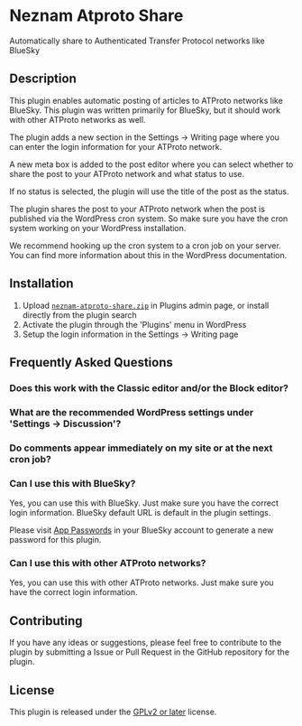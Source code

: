# Neznam Atproto Share

Automatically share to Authenticated Transfer Protocol networks like BlueSky

## Description

This plugin enables automatic posting of articles to ATProto networks like BlueSky. This plugin was written primarily for BlueSky, but it should work with other ATProto networks as well.

The plugin adds a new section in the Settings -> Writing page where you can enter the login information for your ATProto network.

A new meta box is added to the post editor where you can select whether to share the post to your ATProto network and what status to use.

If no status is selected, the plugin will use the title of the post as the status.

The plugin shares the post to your ATProto network when the post is published via the WordPress cron system. So make sure you have the cron system working on your WordPress installation.

We recommend hooking up the cron system to a cron job on your server. You can find more information about this in the WordPress documentation.

## Installation

1. Upload [`neznam-atproto-share.zip`](https://github.com/ne-znam/neznam-atproto-share/releases/download/1.1.1/neznam-atproto-share.zip) in Plugins admin page, or install directly from the plugin search
2. Activate the plugin through the 'Plugins' menu in WordPress
3. Setup the login information in the Settings -> Writing page

## Frequently Asked Questions

### Does this work with the Classic editor and/or the Block editor?

### What are the recommended WordPress settings under 'Settings -> Discussion'?

### Do comments appear immediately on my site or at the next cron job?

### Can I use this with BlueSky?

Yes, you can use this with BlueSky. Just make sure you have the correct login information. BlueSky default URL is default in the plugin settings.

Please visit [App Passwords](https://bsky.app/settings/app-passwords) in your BlueSky account to generate a new password for this plugin.

### Can I use this with other ATProto networks?

Yes, you can use this with other ATProto networks. Just make sure you have the correct login information.

## Contributing

If you have any ideas or suggestions, please feel free to contribute to the plugin by submitting a Issue or Pull Request in the GitHub repository for the plugin.

## License

This plugin is released under the [GPLv2 or later](https://www.gnu.org/licenses/gpl-2.0.html) license.
